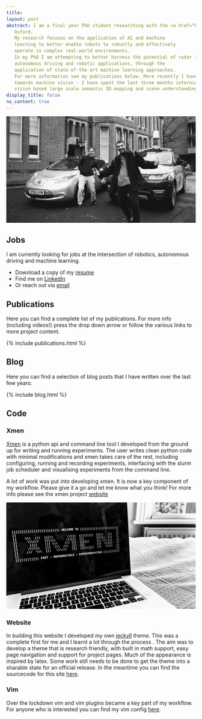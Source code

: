 ```yaml
---
title:
layout: post
abstract: I am a final year PhD student researching with the <a href="https://ori.ox.ac.uk/labs/a2i/">Applied Artificial Intelligence Lab (A2I)</a> attached to the <a href="https://ori.ox.ac.uk/">Oxford Robotics Institute</a>, University of 
   Oxford.
   My research focuses on the application of AI and machine
   learning to better enable robots to robustly and effectively
   operate in complex real-world environments.
   In my PhD I am attempting to better harness the potential of radar for
   autonomous driving and robotic applications, through the
   application of state-of-the art machine learning approaches. 
   For more information see my publications below. More recently I have pivoted more
   towards machine vision - I have spent the last three months interning with Nvidia developing systems for 
   vision based large scale semantic 3D mapping and scene understanding for AV applications.
display_title: false
no_content: true
---
```



![teaser](/assets/images/research.jpg)

## <i class='fas fa-briefcase'></i> Jobs
I am currently looking for jobs at the intersection of robotics, autonomous driving and machine learning.
- Download a copy of my [resume](/cv.html)
- Find me on [LinkedIn](https://www.linkedin.com/in/rob-weston-a1289a177/) 
- Or reach out via [email](mailto:robw@robots.ox.ac.uk)

## <i class='fas fa-graduation-cap'></i> Publications
Here you can find a complete list of my publications. For more info (including videos!) press the drop down arrow or follow the various links to more project content.

{% include publications.html %}

## <i class='fas fa-blog'></i> Blog
Here you can find a selection of blog posts that I have written over the last few years:

{% include blog.html %}

## <i class='fas fa-code'></i> Code
### Xmen
[Xmen](https://robw4.github.io/xmen/) is a python api and command line tool I developed from the
 ground up for writing and running experiments. The user
  writes clean python code with minimal modifications and
 xmen takes care of the rest, including configuring, running and
  recording experiments, interfacing with the slurm job
   scheduler and visualising experiments from the command line.

A lot of work was put into developing xmen. It is now a key
 component of my workflow. Please give it a go and
   let me know what you think! For more info please see the xmen
    project [website](https://robw4.github.io/xmen/)  


![](/assets/images/xmen.jpg)


### Website
In building this website I developed my own [jeckyll](https://jekyllrb.com/) theme. This
 was a complete first for me and I learnt a lot through the process
 . The aim was to develop a theme that is research friendly, with built in math support, easy page navigation and
   support for project
    pages. Much of the appearance is
     inspired by latex. Some work still needs to
      be done to get the theme into a sharable state for an
       official release. In the meantime you can find the sourcecode for this site
    [here](https://github.com/robw4/robw4.github.io).

### Vim
Over the lockdown vim and vim
 plugins became a key part of my workflow. For anyone who is
   interested you can find my vim config
   [here](https://github.com/robw4/vim).